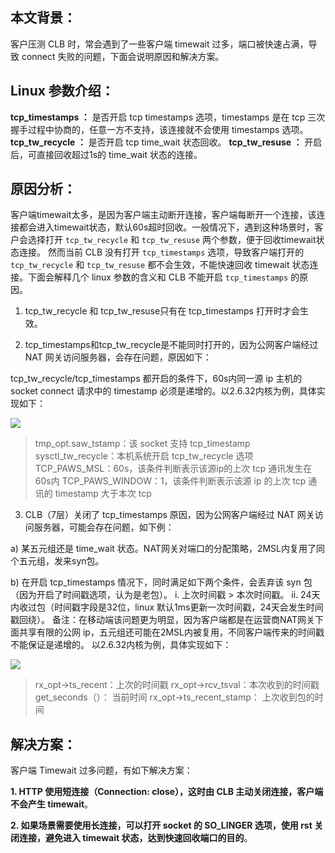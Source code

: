 ## 本文背景：
客户压测 CLB 时，常会遇到了一些客户端 timewait 过多，端口被快速占满，导致 connect 失败的问题，下面会说明原因和解决方案。

## Linux 参数介绍：
**tcp_timestamps ：** 是否开启 tcp timestamps 选项，timestamps 是在 tcp 三次握手过程中协商的，任意一方不支持，该连接就不会使用 timestamps 选项。
**tcp_tw_recycle ：**  是否开启 tcp time_wait 状态回收。
**tcp_tw_resuse ：** 开启后，可直接回收超过1s的 time_wait 状态的连接。

## 原因分析：
客户端timewait太多，是因为客户端主动断开连接，客户端每断开一个连接，该连接都会进入timewait状态，默认60s超时回收。一般情况下，遇到这种场景时，客户会选择打开 `tcp_tw_recycle` 和 `tcp_tw_resuse` 两个参数，便于回收timewait状态连接。
然而当前 CLB 没有打开 `tcp_timestamps` 选项，导致客户端打开的 `tcp_tw_recycle` 和 `tcp_tw_resuse` 都不会生效，不能快速回收 timewait 状态连接。下面会解释几个 linux 参数的含义和 CLB 不能开启 `tcp_timestamps` 的原因。

1. tcp_tw_recycle 和 tcp_tw_resuse只有在 tcp_timestamps 打开时才会生效。

2. tcp_timestamps和tcp_tw_recycle是不能同时打开的，因为公网客户端经过 NAT 网关访问服务器，会存在问题，原因如下：

tcp_tw_recycle/tcp_timestamps 都开启的条件下，60s内同一源 ip 主机的 socket connect 请求中的 timestamp 必须是递增的。以2.6.32内核为例，具体实现如下：

![](https://mc.qcloudimg.com/static/img/2199611fec3b323a7b8fd3bb38459913/Linux1.png)

> tmp_opt.saw_tstamp：该 socket 支持 tcp_timestamp
sysctl_tw_recycle：本机系统开启 tcp_tw_recycle 选项
TCP_PAWS_MSL：60s，该条件判断表示该源ip的上次 tcp 通讯发生在60s内
TCP_PAWS_WINDOW：1，该条件判断表示该源 ip 的上次 tcp 通讯的 timestamp 大于本次 tcp

3. CLB（7层）关闭了 tcp_timestamps 原因，因为公网客户端经过 NAT 网关访问服务器，可能会存在问题，如下例：

a)	某五元组还是 time_wait 状态。NAT网关对端口的分配策略，2MSL内复用了同个五元组，发来syn包。

b)	在开启 tcp_timestamps 情况下，同时满足如下两个条件，会丢弃该 syn 包（因为开启了时间戳选项，认为是老包）。
i.	上次时间戳 > 本次时间戳。
ii.	24天内收过包（时间戳字段是32位，linux 默认1ms更新一次时间戳，24天会发生时间戳回绕）。
备注：在移动端该问题更为明显，因为客户端都是在运营商NAT网关下面共享有限的公网 ip，五元组还可能在2MSL内被复用，不同客户端传来的时间戳不能保证是递增的。
以2.6.32内核为例，具体实现如下：

![](https://mc.qcloudimg.com/static/img/6228a7dc25c670d4d2fbddc9ea400779/Linux2.png)

> rx_opt->ts_recent：上次的时间戳
rx_opt->rcv_tsval：本次收到的时间戳
get_seconds（）： 当前时间
rx_opt->ts_recent_stamp： 上次收到包的时间

## 解决方案：
客户端 Timewait 过多问题，有如下解决方案：

**1. HTTP 使用短连接（Connection: close），这时由 CLB 主动关闭连接，客户端不会产生 timewait**。

**2. 如果场景需要使用长连接，可以打开 socket 的 SO_LINGER 选项，使用 rst 关闭连接，避免进入 timewait 状态，达到快速回收端口的目的**。
